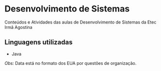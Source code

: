 # Desenvolvimento de Sistemas
Conteúdos e Atividades das aulas de Desenvolvimento de Sistemas da Etec Irmã Agostina

## Linguagens utilizadas
- Java

*Obs:* Data está no formato dos EUA por questões de organização.

